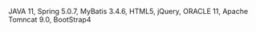 JAVA 11, 
Spring 5.0.7, 
MyBatis 3.4.6, 
HTML5, 
jQuery, 
ORACLE 11, 
Apache Tomncat 9.0, 
BootStrap4
